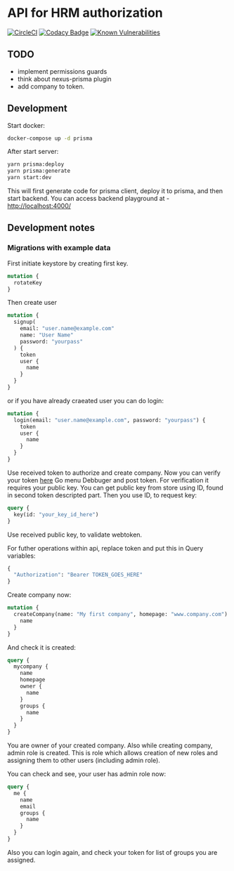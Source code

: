# API for HRM authorization

[![CircleCI](https://circleci.com/gh/cloudhrm/auth.svg?style=svg)](https://circleci.com/gh/cloudhrm/auth)
[![Codacy Badge](https://api.codacy.com/project/badge/Grade/561a39f4b6f0417d910c4e87f7cca23a)](https://www.codacy.com/app/cloudhrm/auth?utm_source=github.com&utm_medium=referral&utm_content=cloudhrm/auth&utm_campaign=Badge_Grade)
[![Known Vulnerabilities](https://snyk.io/test/github/cloudhrm/auth/badge.svg)](https://snyk.io/test/github/cloudhrm/auth)

## TODO

- implement permissions guards
- think about nexus-prisma plugin
- add company to token.

## Development

Start docker:

```bash
docker-compose up -d prisma
```

After start server:

```bash
yarn prisma:deploy
yarn prisma:generate
yarn start:dev
```

This will first generate code for prisma client, deploy it to prisma, and then start backend.
You can access backend playground at - [http://localhost:4000/](http://localhost:4000/)

## Development notes

### Migrations with example data

First initiate keystore by creating first key.

```graphql
mutation {
  rotateKey
}
```

Then create user

```graphql
mutation {
  signup(
    email: "user.name@example.com"
    name: "User Name"
    password: "yourpass"
  ) {
    token
    user {
      name
    }
  }
}
```

or if you have already craeated user you can do login:

```graphql
mutation {
  login(email: "user.name@example.com", password: "yourpass") {
    token
    user {
      name
    }
  }
}
```

Use received token to authorize and create company. Now you can verify your token [here](https://jwt.io/)
Go menu Debbuger and post token. For verification it requires your public key. You can get public key from store using
ID, found in second token descripted part. Then you use ID, to request key:

```graphql
query {
  key(id: "your_key_id_here")
}
```

Use received public key, to validate webtoken.

For futher operations within api, replace token and put this in Query variables:

```graphql
{
  "Authorization": "Bearer TOKEN_GOES_HERE"
}
```

Create company now:

```graphql
mutation {
  createCompany(name: "My first company", homepage: "www.company.com") {
    name
  }
}
```

And check it is created:

```graphql
query {
  mycompany {
    name
    homepage
    owner {
      name
    }
    groups {
      name
    }
  }
}
```

You are owner of your created company. Also while creating company, admin role is created.
This is role which allows creation of new roles and assigning them to other users (including admin role).

You can check and see, your user has admin role now:

```graphql
query {
  me {
    name
    email
    groups {
      name
    }
  }
}
```

Also you can login again, and check your token for list of groups you are assigned.
